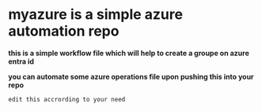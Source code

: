 # myazure is a simple azure automation repo

**this is a simple workflow file which will help to create a groupe on azure entra id**


**you can automate some azure operations file upon pushing this into your repo**


``edit this accrording to your need``
